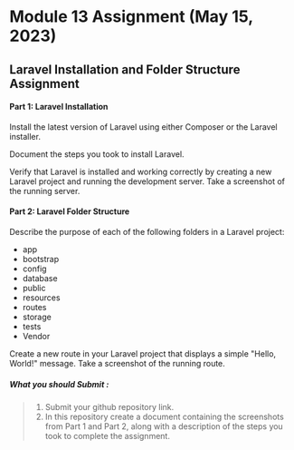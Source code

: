 # Module 13 Assignment (May 15, 2023)  
## Laravel Installation and Folder Structure Assignment

 

#### Part 1: Laravel Installation

 

Install the latest version of Laravel using either Composer or the Laravel installer. 

Document the steps you took to install Laravel.

Verify that Laravel is installed and working correctly by creating a new Laravel project and running the development server. Take a screenshot of the running server.

 

#### Part 2: Laravel Folder Structure

 

Describe the purpose of each of the following folders in a Laravel project:

- app
- bootstrap
- config
- database
- public
- resources
- routes
- storage
- tests
- Vendor

 

Create a new route in your Laravel project that displays a simple "Hello, World!" message. Take a screenshot of the running route.

 

##### What you should Submit :

> 1. Submit your github repository link.
> 1. In this repository create a document containing the screenshots from Part 1 and  Part 2, along with a description of the steps you took to complete the assignment.